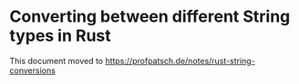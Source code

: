 # Converting between different String types in Rust

This document moved to https://profpatsch.de/notes/rust-string-conversions
